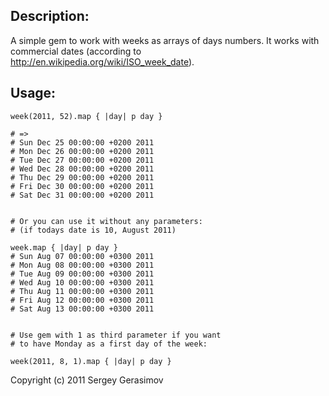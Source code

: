 ## Description:
A simple gem to work with weeks as arrays of days numbers. It works with commercial dates (according to http://en.wikipedia.org/wiki/ISO_week_date).

## Usage:

    week(2011, 52).map { |day| p day }
    
    # =>
    # Sun Dec 25 00:00:00 +0200 2011
    # Mon Dec 26 00:00:00 +0200 2011
    # Tue Dec 27 00:00:00 +0200 2011
    # Wed Dec 28 00:00:00 +0200 2011
    # Thu Dec 29 00:00:00 +0200 2011
    # Fri Dec 30 00:00:00 +0200 2011
    # Sat Dec 31 00:00:00 +0200 2011


    # Or you can use it without any parameters:
    # (if todays date is 10, August 2011)

    week.map { |day| p day }
    # Sun Aug 07 00:00:00 +0300 2011
    # Mon Aug 08 00:00:00 +0300 2011
    # Tue Aug 09 00:00:00 +0300 2011
    # Wed Aug 10 00:00:00 +0300 2011
    # Thu Aug 11 00:00:00 +0300 2011
    # Fri Aug 12 00:00:00 +0300 2011
    # Sat Aug 13 00:00:00 +0300 2011


    # Use gem with 1 as third parameter if you want 
    # to have Monday as a first day of the week:

    week(2011, 8, 1).map { |day| p day }


Copyright (c) 2011 Sergey Gerasimov
